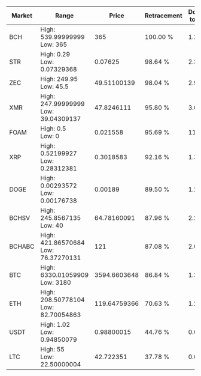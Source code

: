 | Market | Range | Price| Retracement | Doubles to 50% |
| --- | --- | --- | --- | --- |
| BCH | High: 539.99999999<br />Low: 365 | 365 | 100.00 % | 1.24 |
| STR | High: 0.29<br />Low: 0.07329368 | 0.07625 | 98.64 % | 2.38 |
| ZEC | High: 249.95<br />Low: 45.5 | 49.51100139 | 98.04 % | 2.98 |
| XMR | High: 247.99999999<br />Low: 39.04309137 | 47.8246111 | 95.80 % | 3.00 |
| FOAM | High: 0.5<br />Low: 0 | 0.021558 | 95.69 % | 11.60 |
| XRP | High: 0.52199927<br />Low: 0.28312381 | 0.3018583 | 92.16 % | 1.33 |
| DOGE | High: 0.00293572<br />Low: 0.00176738 | 0.00189 | 89.50 % | 1.24 |
| BCHSV | High: 245.8567135<br />Low: 40 | 64.78160091 | 87.96 % | 2.21 |
| BCHABC | High: 421.86570684<br />Low: 76.37270131 | 121 | 87.08 % | 2.06 |
| BTC | High: 6330.01059909<br />Low: 3180 | 3594.6603648 | 86.84 % | 1.32 |
| ETH | High: 208.50778104<br />Low: 82.70054863 | 119.64759366 | 70.63 % | 1.22 |
| USDT | High: 1.02<br />Low: 0.94850079 | 0.98800015 | 44.76 % | 0.00 |
| LTC | High: 55<br />Low: 22.50000004 | 42.722351 | 37.78 % | 0.00 |
